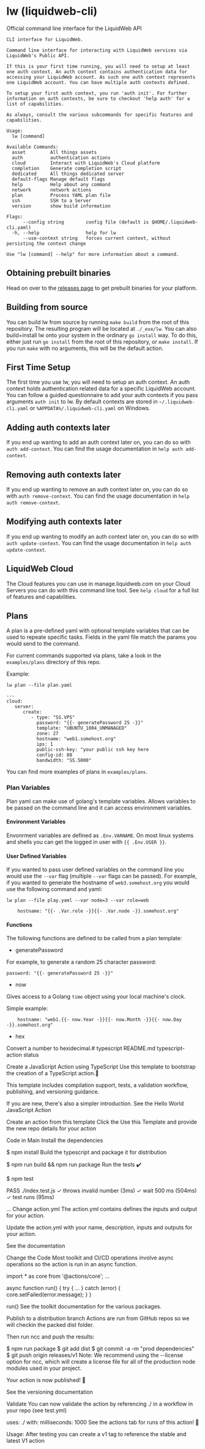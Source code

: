 # lw (liquidweb-cli)
Official command line interface for the LiquidWeb API
```
CLI interface for LiquidWeb.

Command line interface for interacting with LiquidWeb services via
LiquidWeb's Public API.

If this is your first time running, you will need to setup at least
one auth context. An auth context contains authentication data for
accessing your LiquidWeb account. As such one auth context represents
one LiquidWeb account. You can have multiple auth contexts defined.

To setup your first auth context, you run 'auth init'. For further
information on auth contexts, be sure to checkout 'help auth' for a
list of capabilities.

As always, consult the various subcommands for specific features and
capabilities.

Usage:
  lw [command]

Available Commands:
  asset         All things assets
  auth          authentication actions
  cloud         Interact with LiquidWeb's Cloud platform
  completion    Generate completion script
  dedicated     All things dedicated server
  default-flags Manage default flags
  help          Help about any command
  network       network actions
  plan          Process YAML plan file
  ssh           SSH to a Server
  version       show build information

Flags:
      --config string        config file (default is $HOME/.liquidweb-cli.yaml)
  -h, --help                 help for lw
      --use-context string   forces current context, without persisting the context change

Use "lw [command] --help" for more information about a command.
```
## Obtaining prebuilt binaries

Head on over to the [releases page](https://github.com/liquidweb/liquidweb-cli/releases)  to get prebuilt binaries for your platform.

## Building from source

You can build lw from source by running `make build` from the root of this repository. The resulting program will be located at `./_exe/lw`.
You can also build+install lw onto your system in the ordinary `go install` way. To do this, either just run `go install` from the root of this repository,
or `make install`. If you run `make` with no arguments, this will be the default action.

## First Time Setup
The first time you use lw, you will need to setup an auth context. An auth context holds authentication related data for a specific LiquidWeb account. You can follow a guided questionnaire to add your auth contexts if you pass arguments `auth init` to lw. By default contexts are stored in `~/.liquidweb-cli.yaml` or `%APPDATA%/.liquidweb-cli.yaml` on Windows.

## Adding auth contexts later
If you end up wanting to add an auth context later on, you can do so with `auth add-context`. You can find the usage documentation in `help auth add-context`.

## Removing auth contexts later
If you end up wanting to remove an auth context later on, you can do so with `auth remove-context`. You can find the usage documentation in `help auth remove-context`.

## Modifying auth contexts later
If you end up wanting to modify an auth context later on, you can do so with `auth update-context`. You can find the usage documentation in `help auth update-context`.

## LiquidWeb Cloud
The Cloud features you can use in manage.liquidweb.com on your Cloud Servers you can do with this command line tool. See `help cloud` for a full list of features and capabilities.

## Plans

A plan is a pre-defined yaml with optional template variables that can be used to
repeate specific tasks.  Fields in the yaml file match the params you would send
to the command.

For current commands supported via plans, take a look in the `examples/plans` directory of this repo.

Example:

`lw plan --file plan.yaml`

```
---
cloud:
   server:
      create:
         - type: "SS.VPS"
           password: "{{- generatePassword 25 -}}"
           template: "UBUNTU_1804_UNMANAGED"
           zone: 27
           hostname: "web1.somehost.org"
           ips: 1
           public-ssh-key: "your public ssh key here
           config-id: 88
           bandwidth: "SS.5000"
```

You can find more examples of plans in `examples/plans`.

### Plan Variables

Plan yaml can make use of golang's template variables.  Allows variables to be passed on the
command line and it can access environment variables.

#### Environment Variables
Envonrment variables are defined as `.Env.VARNAME`.  On most linux systems and shells you can
get the logged in user with `{{ .Env.USER }}`.

#### User Defined Variables
If you wanted to pass user defined variables on the command line you would use the `--var` flag
(multiple `--var` flags can be passed).  For example, if you wanted to generate the hostname of
`web3.somehost.org` you would use the following command and yaml:

`lw plan --file play.yaml --var node=3 --var role=web`

```
    hostname: "{{- .Var.role -}}{{- .Var.node -}}.somehost.org"
```


#### Functions

The following functions are defined to be called from a plan template:

- generatePassword <length>

For example, to generate a random 25 character password: 

```password: "{{- generatePassword 25 -}}"```

- now

Gives access to a Golang `time` object using your local machine's clock.

Simple example:

```
    hostname: "web1.{{- now.Year -}}{{- now.Month -}}{{- now.Day -}}.somehost.org"
```

- hex

Convert a number to hexidecimal.# typescript
README.md
typescript-action status

Create a JavaScript Action using TypeScript
Use this template to bootstrap the creation of a TypeScript action.🚀

This template includes compilation support, tests, a validation workflow, publishing, and versioning guidance.

If you are new, there's also a simpler introduction. See the Hello World JavaScript Action

Create an action from this template
Click the Use this Template and provide the new repo details for your action

Code in Main
Install the dependencies

$ npm install
Build the typescript and package it for distribution

$ npm run build && npm run package
Run the tests ✔️

$ npm test

 PASS  ./index.test.js
  ✓ throws invalid number (3ms)
  ✓ wait 500 ms (504ms)
  ✓ test runs (95ms)

...
Change action.yml
The action.yml contains defines the inputs and output for your action.

Update the action.yml with your name, description, inputs and outputs for your action.

See the documentation

Change the Code
Most toolkit and CI/CD operations involve async operations so the action is run in an async function.

import * as core from '@actions/core';
...

async function run() {
  try { 
      ...
  } 
  catch (error) {
    core.setFailed(error.message);
  }
}

run()
See the toolkit documentation for the various packages.

Publish to a distribution branch
Actions are run from GitHub repos so we will checkin the packed dist folder.

Then run ncc and push the results:

$ npm run package
$ git add dist
$ git commit -a -m "prod dependencies"
$ git push origin releases/v1
Note: We recommend using the --license option for ncc, which will create a license file for all of the production node modules used in your project.

Your action is now published! 🚀

See the versioning documentation

Validate
You can now validate the action by referencing ./ in a workflow in your repo (see test.yml)

uses: ./
with:
  milliseconds: 1000
See the actions tab for runs of this action! 🚀

Usage:
After testing you can create a v1 tag to reference the stable and latest V1 action



